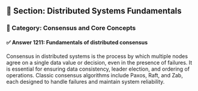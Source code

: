 ## 📘 Section: Distributed Systems Fundamentals  
### 🔹 Category: Consensus and Core Concepts  
#### ✅ Answer 1211: Fundamentals of distributed consensus

Consensus in distributed systems is the process by which multiple nodes agree on a single data value or decision, even in the presence of failures. It is essential for ensuring data consistency, leader election, and ordering of operations. Classic consensus algorithms include Paxos, Raft, and Zab, each designed to handle failures and maintain system reliability.
